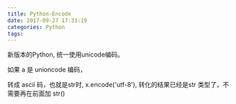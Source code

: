 ```yaml
---
title: Python-Encode
date: 2017-09-27 17:33:19
categories: Python
tags:
---
```


新版本的Python, 统一使用unicode编码。

如果 a 是 unioncode 编码，

转成 ascii 码，也就是str时, x.encode('utf-8'), 转化的结果已经是str 类型了，不需要再在前面加 str()



